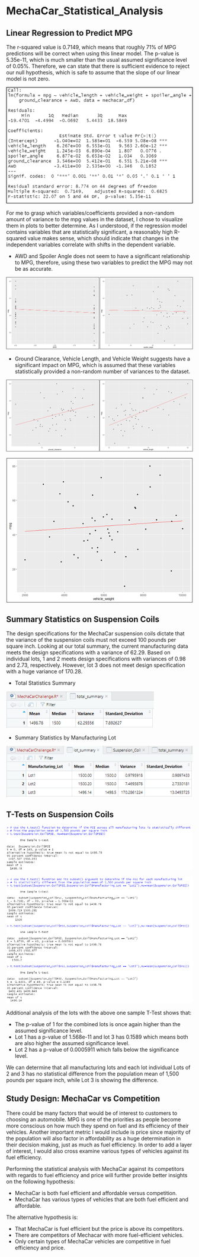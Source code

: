 # MechaCar_Statistical_Analysis


## Linear Regression to Predict MPG

The r-squared value is 0.7149, which means that roughly 71% of MPG predictions will be correct when using this linear model. The p-value is 5.35e-11, which is much smaller than the usual assumed significance level of 0.05%. Therefore, we can state that there is sufficient evidence to reject our null hypothesis, which is safe to assume that the slope of our linear model is not zero.

![Summary_Linear_Regression](https://github.com/Lora-Borja/MechaCar_Statistical_Analysis/blob/main/images/Summary_LinearRegression.PNG)


For me to grasp which variables/coefficients provided a non-random amount of variance to the mpg values in the dataset, I chose to visualize them in plots to better determine. As I understood, if the regression model contains variables that are statistically significant, a reasonably high R-squared value makes sense, which should indicate that changes in the independent variables correlate with shifts in the dependent variable. 

* AWD and Spoiler Angle does not seem to have a significant relationship to MPG, therefore, using these two variables to predict the MPG may not be as accurate.


![AWD_Spoiler_vsMPG](https://github.com/Lora-Borja/MechaCar_Statistical_Analysis/blob/main/images/AWD_Spoiler_vsMPG.png)



* Ground Clearance, Vehicle Length, and Vehicle Weight suggests have a significant impact on MPG, which is assumed that these variables statistically provided a non-random number of variances to the dataset.


![VehicleL_GroundC_vsMPG](https://github.com/Lora-Borja/MechaCar_Statistical_Analysis/blob/main/images/VehicleL_GroundC_vsMPG.png)


![VehicleW_vsMPG](https://github.com/Lora-Borja/MechaCar_Statistical_Analysis/blob/main/images/VehicleW_vsMPG.png)
 

## Summary Statistics on Suspension Coils

The design specifications for the MechaCar suspension coils dictate that the variance of the suspension coils must not exceed 100 pounds per square inch. Looking at our total summary, the current manufacturing data meets the design specifications with a variance of 62.29. Based on individual lots, 1 and 2 meets design specifications with variances of 0.98 and 2.73, respectively. However, lot 3 does not meet design specification with a huge variance of 170.28.

* Total Statistics Summary 

![total_summary](https://github.com/Lora-Borja/MechaCar_Statistical_Analysis/blob/main/images/total_summary.PNG)

* Summary Statistics by Manufacturing Lot

![lot_summary](https://github.com/Lora-Borja/MechaCar_Statistical_Analysis/blob/main/images/lot_summary.PNG)


## T-Tests on Suspension Coils

![ttest_all_lots](https://github.com/Lora-Borja/MechaCar_Statistical_Analysis/blob/main/images/ttest_all_lots.PNG)

![ttest_lots1-3](https://github.com/Lora-Borja/MechaCar_Statistical_Analysis/blob/main/images/ttest_lots1-3.PNG)

Additional analysis of the lots with the above one sample T-Test shows that:
* The p-value of 1 for the combined lots is once again higher than the assumed significance level. 
* Lot 1 has a p-value of 1.568e-11 and lot 3 has 0.1589 which means both are also higher the assumed significance level.
* Lot 2 has a p-value of 0.0005911 which falls below the significance level.

We can determine that all manufacturing lots and each lot individual Lots of 2 and 3 has no statistical difference from the population mean of 1,500 pounds per square inch, while Lot 3 is showing the difference.

## Study Design: MechaCar vs Competition

There could be many factors that would be of interest to customers to choosing an automobile. MPG is one of the priorities as people become more conscious on how much they spend on fuel and its efficiency of their vehicles. Another important metric I would include is price since majority of the population will also factor in affordability as a huge determination in their decision making, just as much as fuel efficiency. In order to add a layer of interest, I would also cross examine various types of vehicles against its fuel efficiency.

Performing the statistical analysis with MechaCar against its competitors with regards to fuel efficiency and price will further provide better insights on the following hypothesis:
* MechaCar is both fuel efficient and affordable versus competition.
* MechaCar has various types of vehicles that are both fuel efficient and affordable.


The alternative hypothesis is:
* That MechaCar is fuel efficient but the price is above its competitors.
* There are competitors of Mechacar with more fuel-efficient vehicles.
* Only certain types of MechaCar vehicles are competitive in fuel efficiency and price.

